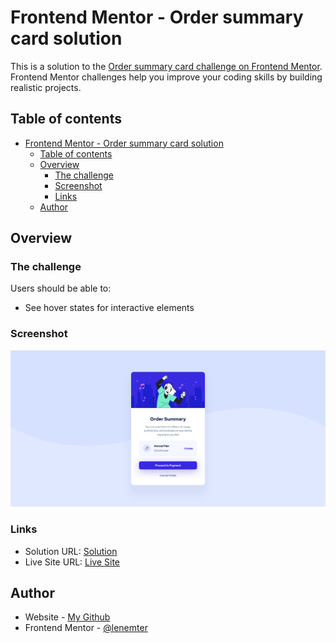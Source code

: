 # Frontend Mentor - Order summary card solution

This is a solution to the [Order summary card challenge on Frontend Mentor](https://www.frontendmentor.io/challenges/order-summary-component-QlPmajDUj). Frontend Mentor challenges help you improve your coding skills by building realistic projects.

## Table of contents

- [Frontend Mentor - Order summary card solution](#frontend-mentor---order-summary-card-solution)
  - [Table of contents](#table-of-contents)
  - [Overview](#overview)
    - [The challenge](#the-challenge)
    - [Screenshot](#screenshot)
    - [Links](#links)
  - [Author](#author)

## Overview

### The challenge

Users should be able to:

- See hover states for interactive elements

### Screenshot

![Screenshot](./screenshot.png)

### Links

- Solution URL: [Solution](https://www.frontendmentor.io/solutions/order-summary-component-CWhMltnrGt)
- Live Site URL: [Live Site](https://lenemter.github.io/order-summary-component/)

## Author

- Website - [My Github](https://github.com/lenemter)
- Frontend Mentor - [@lenemter](https://www.frontendmentor.io/profile/lenemter)
